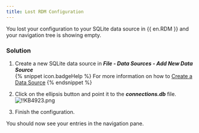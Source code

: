 ```yaml
---
title: Lost RDM Configuration
---
```

You lost your configuration to your SQLite data source in {{ en.RDM }} and your navigation tree is showing empty.
### Solution
1. Create a new SQLite data source in ***File - Data Sources - Add New Data Source***  
{% snippet icon.badgeHelp %}
For more information on how to [Create a Data Source](/rdm/windows/data-sources/create-new-data-source/)
{% endsnippet %}  

2. Click on the ellipsis button and point it to the ***connections.db*** file.  
![!!KB4923.png](https://webdevolutions.azureedge.net/docs/en/kb/KB4923.png)
1. Finish the configuration.  

You should now see your entries in the navigation pane.
